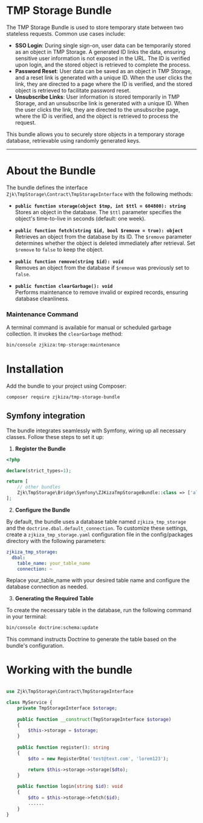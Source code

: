 # TMP Storage Bundle

The TMP Storage Bundle is used to store temporary state between two stateless requests. Common use cases include:

- **SSO Login**: During single sign-on, user data can be temporarily stored as an object in TMP Storage. A generated ID links the data, ensuring sensitive user information is not exposed in the URL. The ID is verified upon login, and the stored object is retrieved to complete the process.
- **Password Reset**: User data can be saved as an object in TMP Storage, and a reset link is generated with a unique ID. When the user clicks the link, they are directed to a page where the ID is verified, and the stored object is retrieved to facilitate password reset.
- **Unsubscribe Links**: User information is stored temporarily in TMP Storage, and an unsubscribe link is generated with a unique ID. When the user clicks the link, they are directed to the unsubscribe page, where the ID is verified, and the object is retrieved to process the request.

This bundle allows you to securely store objects in a temporary storage database, retrievable using randomly generated keys.

---

# About the Bundle

The bundle defines the interface `Zjk\TmpStorage\Contract\TmpStorageInterface` with the following methods:

- **`public function storage(object $tmp, int $ttl = 604800): string`**  
  Stores an object in the database. The `$ttl` parameter specifies the object's time-to-live in seconds (default: one week).

- **`public function fetch(string $id, bool $remove = true): object`**  
  Retrieves an object from the database by its ID. The `$remove` parameter determines whether the object is deleted immediately after retrieval. Set `$remove` to `false` to keep the object.

- **`public function remove(string $id): void`**  
  Removes an object from the database if `$remove` was previously set to `false`.

- **`public function clearGarbage(): void`**  
  Performs maintenance to remove invalid or expired records, ensuring database cleanliness.

### Maintenance Command

A terminal command is available for manual or scheduled garbage collection. It invokes the `clearGarbage` method:

```bash
bin/console zjkiza:tmp-storage:maintenance
```

# Installation

Add the bundle to your project using Composer:

```bash
composer require zjkiza/tmp-storage-bundle
```

## Symfony integration

The bundle integrates seamlessly with Symfony, wiring up all necessary classes. Follow these steps to set it up:

1. **Register the Bundle**

```php
<?php

declare(strict_types=1);

return [
    // other bundles
    Zjk\TmpStorage\Bridge\Symfony\ZJKizaTmpStorageBundle::class => ['all' => true],
];

```

2. **Configure the Bundle**

By default, the bundle uses a database table named `zjkiza_tmp_storage` and the `doctrine.dbal.default_connection`. To customize these settings, create a `zjkiza_tmp_storage.yaml` configuration file in the config/packages directory with the following parameters:

```yaml
zjkiza_tmp_storage:
  dbal:
    table_name: your_table_name
    connection: ~

```
Replace your_table_name with your desired table name and configure the database connection as needed.


3. **Generating the Required Table**

To create the necessary table in the database, run the following command in your terminal:

```bash
bin/console doctrine:schema:update
```
This command instructs Doctrine to generate the table based on the bundle's configuration.




# Working with the bundle

```php

use Zjk\TmpStorage\Contract\TmpStorageInterface

class MyService {
    private TmpStorageInterface $storage;
    
    public function __construct(TmpStorageInterface $storage) 
    {
        $this->storage = $storage;
    }
    
    public function register(): string
    {
        $dto = new RegisterDto('test@text.com', 'lorem123');

        return $this->storage->storage($dto);
    }
    
    public function login(string $id): void
    {
        $dto = $this->storage->fetch($id);
        ......
    }
}
```

